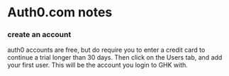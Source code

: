 # Auth0.com notes

### create an account

auth0 accounts are free, but do require you to enter a credit card to continue a trial longer than 30 days. Then click on the Users tab, and add your first user. This will be the account you login to GHK with.